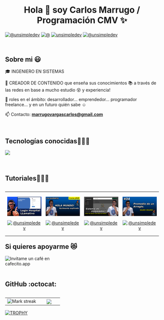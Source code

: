 <h1 align="center">Hola 👋  soy Carlos Marrugo / Programación CMV ✨ </h1> 

<p align="left">
  <a href="https://www.youtube.com/@ProgramacionCMV-sb3zx/featured" target="blank"><img align="center" src="https://img.shields.io/badge/YouTube-FF0000?style=for-the-badge&logo=youtube&logoColor=white" alt="@unsimpledev"  /></a>
<a href="https://www.tiktok.com/@carlos.marrugo_?_t=8iRRPLcghwU&_r=1" target="blank"><img align="center" src="https://img.shields.io/badge/TikTok-000000?style=for-the-badge&logo=tiktok&logoColor=white" alt="@" /></a>
<a href="https://www.facebook.com/profile.php?id=100092378391816&mibextid=ZbWKwL" target="blank"><img align="center" src="https://img.shields.io/badge/Facebook-1877F2?style=for-the-badge&logo=facebook&logoColor=white" alt="unsimpledev"  /></a>
<a href = "mailto:marrugovargascarlos@gmail.com" target="blank"><img align="center" src="https://img.shields.io/badge/Gmail-D14836?style=for-the-badge&logo=gmail&logoColor=white" alt="@unsimpledev"  /></a>
  </p>
<br>
<h2>Sobre mi 😃</h2>
<!--Intro start-->

<p align="left">
🎓 INGENIERO EN SISTEMAS

🎥 CREADOR DE CONTENIDO que enseña sus conocimientos 📚 a través de las redes en base a mucho estudio 😵 y experiencia!

📝 roles en el ámbito: desarrollador... emprendedor... programador freelance... y en un futuro quién sabe ☺️

📫 Contacto: **marrugovargascarlos@gmail.com**
<!--Intro end-->
  </p>
<br>

<h2 >Tecnologías conocidas👨🏻‍💻</h2>
<!--tech stack icons-->
<p align="left">
  <a href="https://skillicons.dev">
    <img src="https://skillicons.dev/icons?i=c,cs,cpp,java,php,py,css,html,js,nodejs,mysql,sqlite,git,github,eclipse,vscode,ps&perline=12" />
  </a>
</p>
<br>
<!-------------------------->
<div id="proyectos">
<h2 >Tutoriales👨🏻‍💻</h2>

<table align="left" >
<tr border="none">
  <td width="25%" align="center">
    <p align="center">
     <a href="https://youtu.be/Zve5cHTNKrM?si=-0pdlZGfdIVbByEu" title="Go to Source">
        <img align="center" width=100% src="Imagenes/Login Hospital.jpg"   alt="VIDEO" /></a>
      </p>
    <p align="center">
        <a href="https://youtu.be/Zve5cHTNKrM?si=-0pdlZGfdIVbByEu" target="blank"><img align="center" src="https://img.shields.io/badge/YouTube-FF0000?style=for-the-badge&logo=youtube&logoColor=white" alt="@unsimpledev"  /></a>
    </p>       
</td>
<td width="25%" align="center">
    <p align="center">
     <a href="https://youtube.com/playlist?list=PLA96kRUo8UuBtCaKTjKauuhgB0UwE6bPG&si=u7qxnMqbmZhsQf4L" title="Go to Source">
        <img align="center" width=100% src="Imagenes/Hola Mundo.png"   alt="VIDEO" /></a>
      </p>
    <p align="center">
        <a href="https://youtube.com/playlist?list=PLA96kRUo8UuBtCaKTjKauuhgB0UwE6bPG&si=u7qxnMqbmZhsQf4L" target="blank"><img align="center" src="https://img.shields.io/badge/YouTube-FF0000?style=for-the-badge&logo=youtube&logoColor=white" alt="@unsimpledev"  /></a>
    </p>       
</td>
  
  <td width="25%" align="center">
    <p align="center">
     <a href="https://youtu.be/tk6OgnNTLJs?si=oGAMudhzXBAwAtT2" title="Ver Video">
        <img align="center" width=100% src="Imagenes/Empleados p1.png"   alt="VIDEO" /></a>
      </p>
    <p align="center">
        <a href="https://youtu.be/tk6OgnNTLJs?si=oGAMudhzXBAwAtT2" target="blank"><img align="center" src="https://img.shields.io/badge/YouTube-FF0000?style=for-the-badge&logo=youtube&logoColor=white" alt="@unsimpledev"  /></a>
    </p>       
</td>

   <td width="25%" align="center">
    <p align="center">
     <a href="https://youtu.be/LjCmm4iLgmk?si=w80HtF99Z9Is4d_6" title="Ver Video">
        <img align="center" width=100% src="Imagenes/promedio arreglo.png"   alt="VIDEO" /></a>
      </p>
    <p align="center">
        <a href="https://youtu.be/LjCmm4iLgmk?si=w80HtF99Z9Is4d_6" target="blank"><img align="center" src="https://img.shields.io/badge/YouTube-FF0000?style=for-the-badge&logo=youtube&logoColor=white" alt="@unsimpledev"  /></a>
     </a>
    </p>       
</td>
  
</tr>
</table>
  </div>
<br>
<br><br>
<br>
<br><br><br>
<br><br>

<!------------------------->
<div id="apoyo">
<h2>Si quieres apoyarme 😻</h2>
  <p align="left">
 <a href='https://www.buymeacoffee.com/carlosmarrugo' rel='noopener' target='_blank'><img srcset='https://cdn.cafecito.app/imgs/buttons/button_1.png 1x, https://cdn.cafecito.app/imgs/buttons/button_1_2x.png 2x, https://cdn.cafecito.app/imgs/buttons/button_1_3.75x.png 3.75x' src='https://cdn.cafecito.app/imgs/buttons/button_1.png' alt='Invitame un café en cafecito.app' align="left" height="50" width="230"/></a>

  </p>
</div>
  <br>
<br><br>

<h2>GitHub :octocat:</h2>
<!--- stats & Trophy (start) -->
<p align="center">
  <!--- stats (start) -->
<table align="left">
<tr border="none">
<td width="60%" align="center">

<!--  <img  align="center"  src="https://github-readme-stats.vercel.app/api?username=unsimpledev&theme=dark&show_icons=true&count_private=true" />
  <br></br> -->
  <img  title="🔥 Get streak stats for your profile at git.io/streak-stats" alt="Mark streak" src="https://github-readme-streak-stats.herokuapp.com/?user=unsimpledev&theme=dark&hide_border=false" /> 
</td>

<td width="40%" align="center">

  <img  align="center"  src="https://github-readme-stats.anuraghazra1.vercel.app/api/top-langs/?username=unsimpledev&theme=dark&hide_border=false&no-bg=true&no-frame=true&langs_count=10"/>

  </td>
</tr>
</table>
<!--- stats (end) -->

<!--- trophy (start) -->
<div align=left>
  <a href="https://github.com/ryo-ma/github-profile-trophy" title="Go to Source">
      <img align="center" width=84% src="https://github-profile-trophy.vercel.app/?username=unsimpledev&theme=radical&row=1&column=7&margin-h=15&margin-w=5&no-bg=true" alt="TROPHY" />
    </a>
</div>
<!--- trophy (start) -->


</p>        
<!--- stats (end) -->




